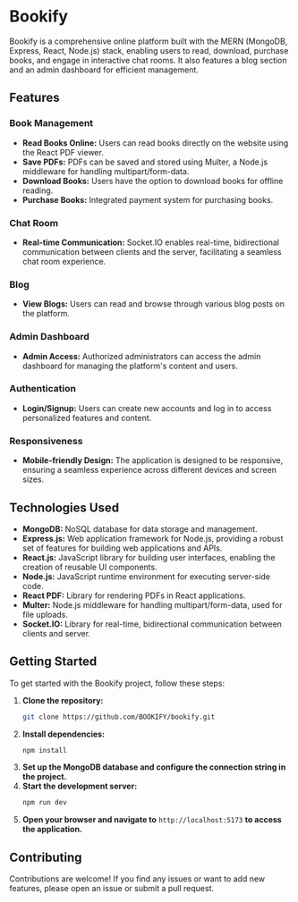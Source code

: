 # Bookify

Bookify is a comprehensive online platform built with the MERN (MongoDB, Express, React, Node.js) stack, enabling users to read, download, purchase books, and engage in interactive chat rooms. It also features a blog section and an admin dashboard for efficient management.

## Features

### Book Management
- **Read Books Online:** Users can read books directly on the website using the React PDF viewer.
- **Save PDFs:** PDFs can be saved and stored using Multer, a Node.js middleware for handling multipart/form-data.
- **Download Books:** Users have the option to download books for offline reading.
- **Purchase Books:** Integrated payment system for purchasing books.

### Chat Room
- **Real-time Communication:** Socket.IO enables real-time, bidirectional communication between clients and the server, facilitating a seamless chat room experience.

### Blog
- **View Blogs:** Users can read and browse through various blog posts on the platform.

### Admin Dashboard
- **Admin Access:** Authorized administrators can access the admin dashboard for managing the platform's content and users.

### Authentication
- **Login/Signup:** Users can create new accounts and log in to access personalized features and content.

### Responsiveness
- **Mobile-friendly Design:** The application is designed to be responsive, ensuring a seamless experience across different devices and screen sizes.

## Technologies Used
- **MongoDB:** NoSQL database for data storage and management.
- **Express.js:** Web application framework for Node.js, providing a robust set of features for building web applications and APIs.
- **React.js:** JavaScript library for building user interfaces, enabling the creation of reusable UI components.
- **Node.js:** JavaScript runtime environment for executing server-side code.
- **React PDF:** Library for rendering PDFs in React applications.
- **Multer:** Node.js middleware for handling multipart/form-data, used for file uploads.
- **Socket.IO:** Library for real-time, bidirectional communication between clients and server.

## Getting Started

To get started with the Bookify project, follow these steps:

1. **Clone the repository:**
    ```bash
    git clone https://github.com/BOOKIFY/bookify.git
    ```
2. **Install dependencies:**
    ```bash
    npm install
    ```
3. **Set up the MongoDB database and configure the connection string in the project.**
4. **Start the development server:**
    ```bash
    npm run dev
    ```
5. **Open your browser and navigate to** `http://localhost:5173` **to access the application.**

## Contributing

Contributions are welcome! If you find any issues or want to add new features, please open an issue or submit a pull request.


